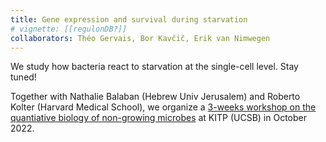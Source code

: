 ```yaml
---
title: Gene expression and survival during starvation
# vignette: [[regulonDB?]]
collaborators: Théo Gervais, Bor Kavčič, Erik van Nimwegen
---
```


We study how bacteria react to starvation at the single-cell level. Stay tuned!

Together with Nathalie Balaban (Hebrew Univ Jerusalem) and Roberto Kolter (Harvard Medical School), we organize a <a href="https://www.kitp.ucsb.edu/activities/microbes22">3-weeks workshop on the quantiative biology of non-growing microbes</a> at KITP (UCSB) in October 2022.